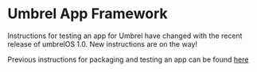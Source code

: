 # Umbrel App Framework

Instructions for testing an app for Umbrel have changed with the recent release of umbrelOS 1.0. New instructions are on the way!

Previous instructions for packaging and testing an app can be found [here](https://github.com/getumbrel/umbrel-apps/blob/9eae789b8512ef2a213805524e17f33d2128e33e/README.md)

